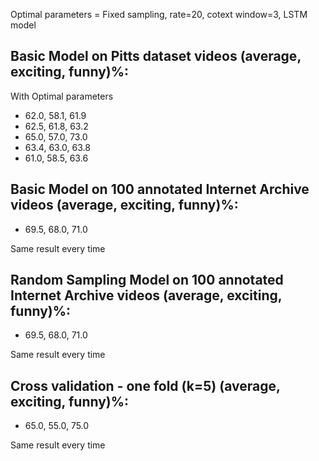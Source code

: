 Optimal parameters = Fixed sampling, rate=20, cotext window=3, LSTM model 

## Basic Model on Pitts dataset videos (average, exciting, funny)%:

With Optimal parameters 

- 62.0, 58.1, 61.9
- 62.5, 61.8, 63.2
- 65.0, 57.0, 73.0
- 63.4, 63.0, 63.8 
- 61.0, 58.5, 63.6


## Basic Model on 100 annotated Internet Archive videos (average, exciting, funny)%:

- 69.5, 68.0, 71.0

Same result every time 


## Random Sampling Model on 100 annotated Internet Archive videos (average, exciting, funny)%:

- 69.5, 68.0, 71.0

Same result every time 

## Cross validation - one fold (k=5) (average, exciting, funny)%: 

- 65.0, 55.0, 75.0

Same result every time 